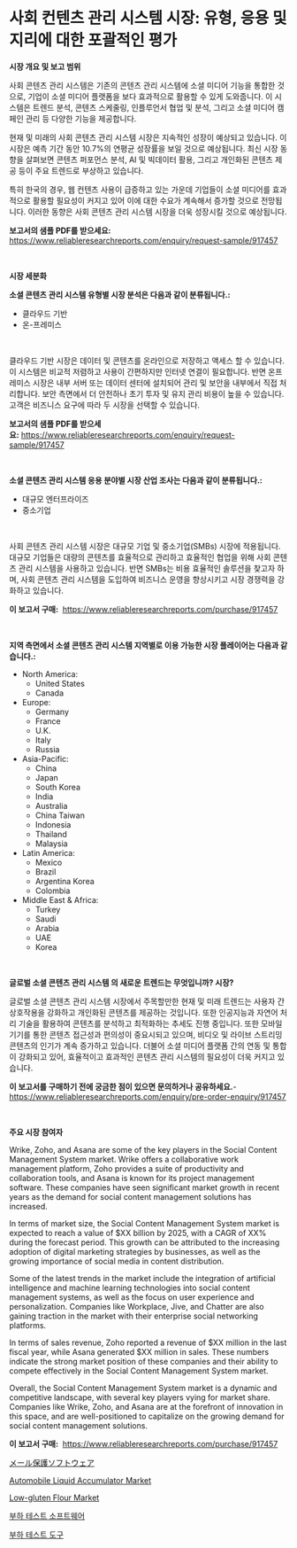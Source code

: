 <p><h1>사회 컨텐츠 관리 시스템 시장: 유형, 응용 및 지리에 대한 포괄적인 평가</h1></p><p><strong>시장 개요 및 보고 범위</strong></p>
<p><p>사회 콘텐츠 관리 시스템은 기존의 콘텐츠 관리 시스템에 소셜 미디어 기능을 통합한 것으로, 기업이 소셜 미디어 플랫폼을 보다 효과적으로 활용할 수 있게 도와줍니다. 이 시스템은 트렌드 분석, 콘텐츠 스케줄링, 인플루언서 협업 및 분석, 그리고 소셜 미디어 캠페인 관리 등 다양한 기능을 제공합니다.</p><p>현재 및 미래의 사회 콘텐츠 관리 시스템 시장은 지속적인 성장이 예상되고 있습니다. 이 시장은 예측 기간 동안 10.7%의 연평균 성장률을 보일 것으로 예상됩니다. 최신 시장 동향을 살펴보면 콘텐츠 퍼포먼스 분석, AI 및 빅데이터 활용, 그리고 개인화된 콘텐츠 제공 등이 주요 트렌드로 부상하고 있습니다.</p><p>특히 한국의 경우, 웹 컨텐츠 사용이 급증하고 있는 가운데 기업들이 소셜 미디어를 효과적으로 활용할 필요성이 커지고 있어 이에 대한 수요가 계속해서 증가할 것으로 전망됩니다. 이러한 동향은 사회 콘텐츠 관리 시스템 시장을 더욱 성장시킬 것으로 예상됩니다.</p></p>
<p><strong>보고서의 샘플 PDF를 받으세요:</strong> <a href="https://www.reliableresearchreports.com/enquiry/request-sample/917457">https://www.reliableresearchreports.com/enquiry/request-sample/917457</a></p>
<p>&nbsp;</p>
<p><strong>시장 세분화</strong></p>
<p><strong>소셜 콘텐츠 관리 시스템 유형별 시장 분석은 다음과 같이 분류됩니다.:</strong></p>
<p><ul><li>클라우드 기반</li><li>온-프레미스</li></ul></p>
<p>&nbsp;</p>
<p><p>클라우드 기반 시장은 데이터 및 콘텐츠를 온라인으로 저장하고 액세스 할 수 있습니다. 이 시스템은 비교적 저렴하고 사용이 간편하지만 인터넷 연결이 필요합니다. 반면 온프레미스 시장은 내부 서버 또는 데이터 센터에 설치되어 관리 및 보안을 내부에서 직접 처리합니다. 보안 측면에서 더 안전하나 초기 투자 및 유지 관리 비용이 높을 수 있습니다. 고객은 비즈니스 요구에 따라 두 시장을 선택할 수 있습니다.</p></p>
<p><strong>보고서의 샘플 PDF를 받으세요:</strong>&nbsp;<a href="https://www.reliableresearchreports.com/enquiry/request-sample/917457">https://www.reliableresearchreports.com/enquiry/request-sample/917457</a></p>
<p>&nbsp;</p>
<p><strong> 소셜 콘텐츠 관리 시스템 응용 분야별 시장 산업 조사는 다음과 같이 분류됩니다.:</strong></p>
<p><ul><li>대규모 엔터프라이즈</li><li>중소기업</li></ul></p>
<p>&nbsp;</p>
<p><p>사회 콘텐츠 관리 시스템 시장은 대규모 기업 및 중소기업(SMBs) 시장에 적용됩니다. 대규모 기업들은 대량의 콘텐츠를 효율적으로 관리하고 효율적인 협업을 위해 사회 콘텐츠 관리 시스템을 사용하고 있습니다. 반면 SMBs는 비용 효율적인 솔루션을 찾고자 하며, 사회 콘텐츠 관리 시스템을 도입하여 비즈니스 운영을 향상시키고 시장 경쟁력을 강화하고 있습니다.</p></p>
<p><strong>이 보고서 구매:</strong>&nbsp; <a href="https://www.reliableresearchreports.com/purchase/917457">https://www.reliableresearchreports.com/purchase/917457</a></p>
<p>&nbsp;</p>
<p><strong>지역 측면에서 소셜 콘텐츠 관리 시스템 지역별로 이용 가능한 시장 플레이어는 다음과 같습니다.:</strong></p>
<p><ul>
    <li>
        North America:
        <ul>
            <li>United States</li>
            <li>Canada</li>
        </ul>
    </li>
    <li>
        Europe:
        <ul>
            <li>Germany</li>
            <li>France</li>
            <li>U.K.</li>
            <li>Italy</li>
            <li>Russia</li>
        </ul>
    </li>
    <li>
        Asia-Pacific:
        <ul>
            <li>China</li>
            <li>Japan</li>
            <li>South Korea</li>
            <li>India</li>
            <li>Australia</li>
            <li>China Taiwan</li>
            <li>Indonesia</li>
            <li>Thailand</li>
            <li>Malaysia</li>
        </ul>
    </li>
    <li>
        Latin America:
        <ul>
            <li>Mexico</li>
            <li>Brazil</li>
            <li>Argentina Korea</li>
            <li>Colombia</li>
        </ul>
    </li>
    <li>
        Middle East & Africa:
        <ul>
            <li>Turkey</li>
            <li>Saudi</li>
            <li>Arabia</li>
            <li>UAE</li>
            <li>Korea</li>
        </ul>
    </li>
    </ul></p>
<p>&nbsp;</p>
<p><strong>글로벌 소셜 콘텐츠 관리 시스템 의 새로운 트렌드는 무엇입니까? 시장?</strong></p>
<p><p>글로벌 소셜 콘텐츠 관리 시스템 시장에서 주목할만한 현재 및 미래 트렌드는 사용자 간 상호작용을 강화하고 개인화된 콘텐츠를 제공하는 것입니다. 또한 인공지능과 자연어 처리 기술을 활용하여 콘텐츠를 분석하고 최적화하는 추세도 진행 중입니다. 또한 모바일 기기를 통한 콘텐츠 접근성과 편의성이 중요시되고 있으며, 비디오 및 라이브 스트리밍 콘텐츠의 인기가 계속 증가하고 있습니다. 더불어 소셜 미디어 플랫폼 간의 연동 및 통합이 강화되고 있어, 효율적이고 효과적인 콘텐츠 관리 시스템의 필요성이 더욱 커지고 있습니다.</p></p>
<p><strong>이 보고서를 구매하기 전에 궁금한 점이 있으면 문의하거나 공유하세요.</strong>- <a href="https://www.reliableresearchreports.com/enquiry/pre-order-enquiry/917457">https://www.reliableresearchreports.com/enquiry/pre-order-enquiry/917457</a></p>
<p>&nbsp;</p>
<p><strong>주요 시장 참여자</strong></p>
<p><p>Wrike, Zoho, and Asana are some of the key players in the Social Content Management System market. Wrike offers a collaborative work management platform, Zoho provides a suite of productivity and collaboration tools, and Asana is known for its project management software. These companies have seen significant market growth in recent years as the demand for social content management solutions has increased.</p><p>In terms of market size, the Social Content Management System market is expected to reach a value of $XX billion by 2025, with a CAGR of XX% during the forecast period. This growth can be attributed to the increasing adoption of digital marketing strategies by businesses, as well as the growing importance of social media in content distribution.</p><p>Some of the latest trends in the market include the integration of artificial intelligence and machine learning technologies into social content management systems, as well as the focus on user experience and personalization. Companies like Workplace, Jive, and Chatter are also gaining traction in the market with their enterprise social networking platforms.</p><p>In terms of sales revenue, Zoho reported a revenue of $XX million in the last fiscal year, while Asana generated $XX million in sales. These numbers indicate the strong market position of these companies and their ability to compete effectively in the Social Content Management System market.</p><p>Overall, the Social Content Management System market is a dynamic and competitive landscape, with several key players vying for market share. Companies like Wrike, Zoho, and Asana are at the forefront of innovation in this space, and are well-positioned to capitalize on the growing demand for social content management solutions.</p></p>
<p><strong>이 보고서 구매:</strong>&nbsp;&nbsp;<a href="https://www.reliableresearchreports.com/purchase/917457">https://www.reliableresearchreports.com/purchase/917457</a></p>
<p><p><a href="https://github.com/cbigkbh02719/Market-Research-Report-List-1/blob/main/4640361183292.md">メール保護ソフトウェア</a></p><p><a href="https://github.com/Krish2023na/Market-Research-Report-List-3/blob/main/automobile-liquid-accumulator-market.md">Automobile Liquid Accumulator Market</a></p><p><a href="https://issuu.com/reportprime-2/docs/low-gluten-flour-market-size-2030.pptx">Low-gluten Flour Market</a></p><p><a href="https://github.com/oajzkywllm460/Market-Research-Report-List-1/blob/main/7431408183364.md">부하 테스트 소프트웨어</a></p><p><a href="https://github.com/vsr06p4p49/Market-Research-Report-List-1/blob/main/7077884183365.md">부하 테스트 도구</a></p></p>

